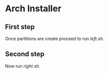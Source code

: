 # Arch Installer

## First step
Once partitions are create proceed to run *left.sh*.

## Second step
Now run *right.sh*.

